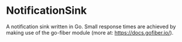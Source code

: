 # NotificationSink
A notification sink written in Go. Small response times are achieved by making use of the go-fiber module (more at: https://docs.gofiber.io/).

